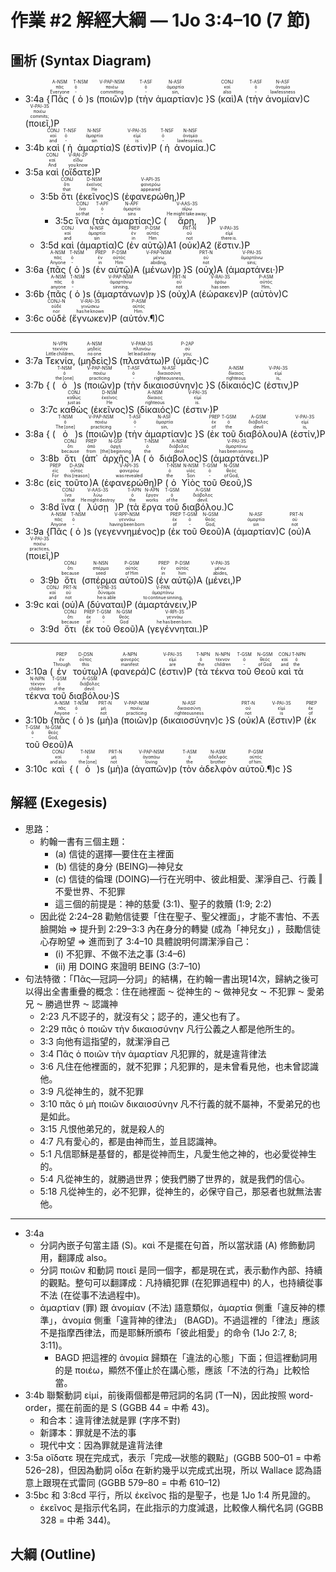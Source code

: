 # 作業 #2 解經大綱 — 1Jo 3:4–10 (7 節)


## 圖析 (Syntax Diagram)

 - <rt>3:4a</rt> {<RUBY><ruby><ruby>Πᾶς<rt>Everyone</rt></ruby><rt>πᾶς</rt></ruby><rt>A-NSM</rt></RUBY> <rt>(</rt><RUBY><ruby><ruby>ὁ<rt>‑</rt></ruby><rt>ὁ</rt></ruby><rt>T-NSM</rt></RUBY><rt>)s</rt> <rt>(</rt><RUBY><ruby><ruby>ποιῶν<rt>committing</rt></ruby><rt>ποιέω</rt></ruby><rt>V-PAP-NSM</rt></RUBY><rt>)p</rt> <rt>(</rt><RUBY><ruby><ruby>τὴν<rt>‑</rt></ruby><rt>ὁ</rt></ruby><rt>T-ASF</rt></RUBY> <RUBY><ruby><ruby>ἁμαρτίαν<rt>sin‚</rt></ruby><rt>ἁμαρτία</rt></ruby><rt>N-ASF</rt></RUBY><rt>)c</rt> }S (<RUBY><ruby><ruby>καὶ<rt>also</rt></ruby><rt>καί</rt></ruby><rt>CONJ</rt></RUBY>)A (<RUBY><ruby><ruby>τὴν<rt>‑</rt></ruby><rt>ὁ</rt></ruby><rt>T-ASF</rt></RUBY> <RUBY><ruby><ruby>ἀνομίαν<rt>lawlessness</rt></ruby><rt>ἀνομία</rt></ruby><rt>N-ASF</rt></RUBY>)C (<RUBY><ruby><ruby>ποιεῖ‚<rt>commits;</rt></ruby><rt>ποιέω</rt></ruby><rt>V-PAI-3S</rt></RUBY>)P
 - <rt>3:4b</rt> <RUBY><ruby><ruby>καὶ<rt>and</rt></ruby><rt>καί</rt></ruby><rt>CONJ</rt></RUBY> (<RUBY><ruby><ruby>ἡ<rt>‑</rt></ruby><rt>ὁ</rt></ruby><rt>T-NSF</rt></RUBY> <RUBY><ruby><ruby>ἁμαρτία<rt>sin</rt></ruby><rt>ἁμαρτία</rt></ruby><rt>N-NSF</rt></RUBY>)S (<RUBY><ruby><ruby>ἐστὶν<rt>is</rt></ruby><rt>εἰμί</rt></ruby><rt>V-PAI-3S</rt></RUBY>)P (<RUBY><ruby><ruby>ἡ<rt>‑</rt></ruby><rt>ὁ</rt></ruby><rt>T-NSF</rt></RUBY> <RUBY><ruby><ruby>ἀνομία.<rt>lawlessness.</rt></ruby><rt>ἀνομία</rt></ruby><rt>N-NSF</rt></RUBY>)C 
 - <rt>3:5a</rt> <RUBY><ruby><ruby>καὶ<rt>And</rt></ruby><rt>καί</rt></ruby><rt>CONJ</rt></RUBY> (<RUBY><ruby><ruby>οἴδατε<rt>you know</rt></ruby><rt>εἴδω</rt></ruby><rt>V-RAI-2P</rt></RUBY>)P 
	 - <rt>3:5b</rt> <RUBY><ruby><ruby>ὅτι<rt>that</rt></ruby><rt>ὅτι</rt></ruby><rt>CONJ</rt></RUBY> (<RUBY><ruby><ruby>ἐκεῖνος<rt>He</rt></ruby><rt>ἐκεῖνος</rt></ruby><rt>D-NSM</rt></RUBY>)S (<RUBY><ruby><ruby>ἐφανερώθη‚<rt>appeared</rt></ruby><rt>φανερόω</rt></ruby><rt>V-API-3S</rt></RUBY>)P 
		 - <rt>3:5c</rt> <RUBY><ruby><ruby>ἵνα<rt>so that</rt></ruby><rt>ἵνα</rt></ruby><rt>CONJ</rt></RUBY> (<RUBY><ruby><ruby>τὰς<rt>‑</rt></ruby><rt>ὁ</rt></ruby><rt>T-APF</rt></RUBY> <RUBY><ruby><ruby>ἁμαρτίας<rt>sins</rt></ruby><rt>ἁμαρτία</rt></ruby><rt>N-APF</rt></RUBY>)C (<RUBY><ruby><ruby>ἄρῃ‚<rt>He might take away;</rt></ruby><rt>αἴρω</rt></ruby><rt>V-AAS-3S</rt></RUBY>)P 
	- <rt>3:5d</rt> <RUBY><ruby><ruby>καὶ<rt>and</rt></ruby><rt>καί</rt></ruby><rt>CONJ</rt></RUBY> (<RUBY><ruby><ruby>ἁμαρτία<rt>sin</rt></ruby><rt>ἁμαρτία</rt></ruby><rt>N-NSF</rt></RUBY>)C (<RUBY><ruby><ruby>ἐν<rt>in</rt></ruby><rt>ἐν</rt></ruby><rt>PREP</rt></RUBY> <RUBY><ruby><ruby>αὐτῷ<rt>Him</rt></ruby><rt>αὐτός</rt></ruby><rt>P-DSM</rt></RUBY>)A1 (<RUBY><ruby><ruby>οὐκ<rt>not</rt></ruby><rt>οὐ</rt></ruby><rt>PRT-N</rt></RUBY>)A2 (<RUBY><ruby><ruby>ἔστιν.<rt>there is.</rt></ruby><rt>εἰμί</rt></ruby><rt>V-PAI-3S</rt></RUBY>)P 
- 3:6a</rt> {<RUBY><ruby><ruby>πᾶς<rt>Anyone</rt></ruby><rt>πᾶς</rt></ruby><rt>A-NSM</rt></RUBY> <rt>(</rt><RUBY><ruby><ruby>ὁ<rt>‑</rt></ruby><rt>ὁ</rt></ruby><rt>T-NSM</rt></RUBY><rt>)s</rt> <rt>(</rt><RUBY><ruby><ruby>ἐν<rt>in</rt></ruby><rt>ἐν</rt></ruby><rt>PREP</rt></RUBY> <RUBY><ruby><ruby>αὐτῷ<rt>Him</rt></ruby><rt>αὐτός</rt></ruby><rt>P-DSM</rt></RUBY>)A (<RUBY><ruby><ruby>μένων<rt>abiding‚</rt></ruby><rt>μένω</rt></ruby><rt>V-PAP-NSM</rt></RUBY><rt>)p</rt> }S (<RUBY><ruby><ruby>οὐχ<rt>not</rt></ruby><rt>οὐ</rt></ruby><rt>PRT-N</rt></RUBY>)A (<RUBY><ruby><ruby>ἁμαρτάνει·<rt>sins;</rt></ruby><rt>ἁμαρτάνω</rt></ruby><rt>V-PAI-3S</rt></RUBY>)P
- <rt>3:6b</rt> {<RUBY><ruby><ruby>πᾶς<rt>anyone</rt></ruby><rt>πᾶς</rt></ruby><rt>A-NSM</rt></RUBY> <rt>(</rt><RUBY><ruby><ruby>ὁ<rt>‑</rt></ruby><rt>ὁ</rt></ruby><rt>T-NSM</rt></RUBY><rt>)s</rt> <rt>(</rt><RUBY><ruby><ruby>ἁμαρτάνων<rt>sinning‚</rt></ruby><rt>ἁμαρτάνω</rt></ruby><rt>V-PAP-NSM</rt></RUBY><rt>)p</rt> }S (<RUBY><ruby><ruby>οὐχ<rt>not</rt></ruby><rt>οὐ</rt></ruby><rt>PRT-N</rt></RUBY>)A (<RUBY><ruby><ruby>ἑώρακεν<rt>has seen</rt></ruby><rt>ὁράω</rt></ruby><rt>V-RAI-3S</rt></RUBY>)P (<RUBY><ruby><ruby>αὐτὸν<rt>Him‚</rt></ruby><rt>αὐτός</rt></ruby><rt>P-ASM</rt></RUBY>)C 
- <rt>3:6c</rt> <RUBY><ruby><ruby>οὐδὲ<rt>nor</rt></ruby><rt>οὐδέ</rt></ruby><rt>CONJ-N</rt></RUBY> (<RUBY><ruby><ruby>ἔγνωκεν<rt>has he known</rt></ruby><rt>γινώσκω</rt></ruby><rt>V-RAI-3S</rt></RUBY>)P (<RUBY><ruby><ruby>αὐτόν.¶<rt>Him.</rt></ruby><rt>αὐτός</rt></ruby><rt>P-ASM</rt></RUBY>)C 
- ---
- <rt>3:7a</rt> <RUBY><ruby><ruby>Τεκνία‚<rt>Little children‚</rt></ruby><rt>τεκνίον</rt></ruby><rt>N-VPN</rt></RUBY> (<RUBY><ruby><ruby>μηδεὶς<rt>no one</rt></ruby><rt>μηδείς</rt></ruby><rt>A-NSM</rt></RUBY>)S (<RUBY><ruby><ruby>πλανάτω<rt>let lead astray</rt></ruby><rt>πλανάω</rt></ruby><rt>V-PAM-3S</rt></RUBY>)P (<RUBY><ruby><ruby>ὑμᾶς·<rt>you;</rt></ruby><rt>σύ</rt></ruby><rt>P-2AP</rt></RUBY>)C 
- <rt>3:7b</rt> { <rt>(</rt><RUBY><ruby><ruby>ὁ<rt>the [one]</rt></ruby><rt>ὁ</rt></ruby><rt>T-NSM</rt></RUBY><rt>)s</rt> <rt>(</rt><RUBY><ruby><ruby>ποιῶν<rt>practicing</rt></ruby><rt>ποιέω</rt></ruby><rt>V-PAP-NSM</rt></RUBY><rt>)p</rt> <rt>(</rt><RUBY><ruby><ruby>τὴν<rt>‑</rt></ruby><rt>ὁ</rt></ruby><rt>T-ASF</rt></RUBY> <RUBY><ruby><ruby>δικαιοσύνην<rt>righteousness‚</rt></ruby><rt>δικαιοσύνη</rt></ruby><rt>N-ASF</rt></RUBY><rt>)c</rt> }S (<RUBY><ruby><ruby>δίκαιός<rt>righteous</rt></ruby><rt>δίκαιος</rt></ruby><rt>A-NSM</rt></RUBY>)C (<RUBY><ruby><ruby>ἐστιν‚<rt>is‚</rt></ruby><rt>εἰμί</rt></ruby><rt>V-PAI-3S</rt></RUBY>)P 
	- <rt>3:7c</rt> <RUBY><ruby><ruby>καθὼς<rt>just as</rt></ruby><rt>καθώς</rt></ruby><rt>CONJ</rt></RUBY> (<RUBY><ruby><ruby>ἐκεῖνος<rt>He</rt></ruby><rt>ἐκεῖνος</rt></ruby><rt>D-NSM</rt></RUBY>)S (<RUBY><ruby><ruby>δίκαιός<rt>righteous</rt></ruby><rt>δίκαιος</rt></ruby><rt>A-NSM</rt></RUBY>)C (<RUBY><ruby><ruby>ἐστιν·<rt>is.</rt></ruby><rt>εἰμί</rt></ruby><rt>V-PAI-3S</rt></RUBY>)P
- <rt>3:8a</rt> { <rt>(</rt><RUBY><ruby><ruby>ὁ<rt>The [one]</rt></ruby><rt>ὁ</rt></ruby><rt>T-NSM</rt></RUBY><rt>)s</rt> <rt>(</rt><RUBY><ruby><ruby>ποιῶν<rt>practicing</rt></ruby><rt>ποιέω</rt></ruby><rt>V-PAP-NSM</rt></RUBY><rt>)p</rt> <rt>(</rt><RUBY><ruby><ruby>τὴν<rt>‑</rt></ruby><rt>ὁ</rt></ruby><rt>T-ASF</rt></RUBY> <RUBY><ruby><ruby>ἁμαρτίαν<rt>sin‚</rt></ruby><rt>ἁμαρτία</rt></ruby><rt>N-ASF</rt></RUBY><rt>)c</rt> }S (<RUBY><ruby><ruby>ἐκ<rt>of</rt></ruby><rt>ἐκ</rt></ruby><rt>PREP</rt></RUBY> <RUBY><ruby><ruby>τοῦ<rt>the</rt></ruby><rt>ὁ</rt></ruby><rt>T-GSM</rt></RUBY> <RUBY><ruby><ruby>διαβόλου<rt>devil</rt></ruby><rt>διάβολος</rt></ruby><rt>A-GSM</rt></RUBY>)A (<RUBY><ruby><ruby>ἐστίν‚<rt>is‚</rt></ruby><rt>εἰμί</rt></ruby><rt>V-PAI-3S</rt></RUBY>)P 
	- <rt>3:8b</rt> <RUBY><ruby><ruby>ὅτι<rt>because</rt></ruby><rt>ὅτι</rt></ruby><rt>CONJ</rt></RUBY> (<RUBY><ruby><ruby>ἀπ᾽<rt>from</rt></ruby><rt>ἀπό</rt></ruby><rt>PREP</rt></RUBY> <RUBY><ruby><ruby>ἀρχῆς<rt>[the] beginning</rt></ruby><rt>ἀρχή</rt></ruby><rt>N-GSF</rt></RUBY>)A (<RUBY><ruby><ruby>ὁ<rt>the</rt></ruby><rt>ὁ</rt></ruby><rt>T-NSM</rt></RUBY> <RUBY><ruby><ruby>διάβολος<rt>devil</rt></ruby><rt>διάβολος</rt></ruby><rt>A-NSM</rt></RUBY>)S (<RUBY><ruby><ruby>ἁμαρτάνει.<rt>has been sinning.</rt></ruby><rt>ἁμαρτάνω</rt></ruby><rt>V-PAI-3S</rt></RUBY>)P 
- <rt>3:8c</rt> (<RUBY><ruby><ruby>εἰς<rt>For</rt></ruby><rt>εἰς</rt></ruby><rt>PREP</rt></RUBY> <RUBY><ruby><ruby>τοῦτο<rt>this [reason]</rt></ruby><rt>οὗτος</rt></ruby><rt>D-ASN</rt></RUBY>)A (<RUBY><ruby><ruby>ἐφανερώθη<rt>was revealed</rt></ruby><rt>φανερόω</rt></ruby><rt>V-API-3S</rt></RUBY>)P (<RUBY><ruby><ruby>ὁ<rt>the</rt></ruby><rt>ὁ</rt></ruby><rt>T-NSM</rt></RUBY> <RUBY><ruby><ruby>Υἱὸς<rt>Son</rt></ruby><rt>υἱός</rt></ruby><rt>N-NSM</rt></RUBY> <RUBY><ruby><ruby>τοῦ<rt>‑</rt></ruby><rt>ὁ</rt></ruby><rt>T-GSM</rt></RUBY> <RUBY><ruby><ruby>Θεοῦ‚<rt>of God‚</rt></ruby><rt>θεός</rt></ruby><rt>N-GSM</rt></RUBY>)S 
	- <rt>3:8d</rt> <RUBY><ruby><ruby>ἵνα<rt>so that</rt></ruby><rt>ἵνα</rt></ruby><rt>CONJ</rt></RUBY> (<RUBY><ruby><ruby>λύσῃ<rt>He might destroy</rt></ruby><rt>λύω</rt></ruby><rt>V-AAS-3S</rt></RUBY>)P (<RUBY><ruby><ruby>τὰ<rt>the</rt></ruby><rt>ὁ</rt></ruby><rt>T-APN</rt></RUBY> <RUBY><ruby><ruby>ἔργα<rt>works</rt></ruby><rt>ἔργον</rt></ruby><rt>N-APN</rt></RUBY> <RUBY><ruby><ruby>τοῦ<rt>of the</rt></ruby><rt>ὁ</rt></ruby><rt>T-GSM</rt></RUBY> <RUBY><ruby><ruby>διαβόλου.<rt>devil.</rt></ruby><rt>διάβολος</rt></ruby><rt>A-GSM</rt></RUBY>)C 
- <rt>3:9a</rt> {<RUBY><ruby><ruby>Πᾶς<rt>Anyone</rt></ruby><rt>πᾶς</rt></ruby><rt>A-NSM</rt></RUBY> <rt>(</rt><RUBY><ruby><ruby>ὁ<rt>‑</rt></ruby><rt>ὁ</rt></ruby><rt>T-NSM</rt></RUBY><rt>)s</rt> <rt>(</rt><RUBY><ruby><ruby>γεγεννημένος<rt>having been born</rt></ruby><rt>γεννάω</rt></ruby><rt>V-RPP-NSM</rt></RUBY><rt>)p</rt> (<RUBY><ruby><ruby>ἐκ<rt>of</rt></ruby><rt>ἐκ</rt></ruby><rt>PREP</rt></RUBY> <RUBY><ruby><ruby>τοῦ<rt>‑</rt></ruby><rt>ὁ</rt></ruby><rt>T-GSM</rt></RUBY> <RUBY><ruby><ruby>Θεοῦ<rt>God‚</rt></ruby><rt>θεός</rt></ruby><rt>N-GSM</rt></RUBY>)A (<RUBY><ruby><ruby>ἁμαρτίαν<rt>sin</rt></ruby><rt>ἁμαρτία</rt></ruby><rt>N-ASF</rt></RUBY>)C (<RUBY><ruby><ruby>οὐ<rt>not</rt></ruby><rt>οὐ</rt></ruby><rt>PRT-N</rt></RUBY>)A (<RUBY><ruby><ruby>ποιεῖ‚<rt>practices‚</rt></ruby><rt>ποιέω</rt></ruby><rt>V-PAI-3S</rt></RUBY>)P 
	- <rt>3:9b</rt> <RUBY><ruby><ruby>ὅτι<rt>because</rt></ruby><rt>ὅτι</rt></ruby><rt>CONJ</rt></RUBY> (<RUBY><ruby><ruby>σπέρμα<rt>seed</rt></ruby><rt>σπέρμα</rt></ruby><rt>N-NSN</rt></RUBY> <RUBY><ruby><ruby>αὐτοῦ<rt>of Him</rt></ruby><rt>αὐτός</rt></ruby><rt>P-GSM</rt></RUBY>)S (<RUBY><ruby><ruby>ἐν<rt>in</rt></ruby><rt>ἐν</rt></ruby><rt>PREP</rt></RUBY> <RUBY><ruby><ruby>αὐτῷ<rt>him</rt></ruby><rt>αὐτός</rt></ruby><rt>P-DSM</rt></RUBY>)A (<RUBY><ruby><ruby>μένει‚<rt>abides‚</rt></ruby><rt>μένω</rt></ruby><rt>V-PAI-3S</rt></RUBY>)P 
- <rt>3:9c</rt> <RUBY><ruby><ruby>καὶ<rt>and</rt></ruby><rt>καί</rt></ruby><rt>CONJ</rt></RUBY> (<RUBY><ruby><ruby>οὐ<rt>not</rt></ruby><rt>οὐ</rt></ruby><rt>PRT-N</rt></RUBY>)A (<RUBY><ruby><ruby>δύναται<rt>he is able</rt></ruby><rt>δύναμαι</rt></ruby><rt>V-PNI-3S</rt></RUBY>)P (<RUBY><ruby><ruby>ἁμαρτάνειν‚<rt>to continue sinning‚</rt></ruby><rt>ἁμαρτάνω</rt></ruby><rt>V-PAN</rt></RUBY>)P 
	- <rt>3:9d</rt> <RUBY><ruby><ruby>ὅτι<rt>because</rt></ruby><rt>ὅτι</rt></ruby><rt>CONJ</rt></RUBY> (<RUBY><ruby><ruby>ἐκ<rt>of</rt></ruby><rt>ἐκ</rt></ruby><rt>PREP</rt></RUBY> <RUBY><ruby><ruby>τοῦ<rt>‑</rt></ruby><rt>ὁ</rt></ruby><rt>T-GSM</rt></RUBY> <RUBY><ruby><ruby>Θεοῦ<rt>God</rt></ruby><rt>θεός</rt></ruby><rt>N-GSM</rt></RUBY>)A (<RUBY><ruby><ruby>γεγέννηται.<rt>he has been born.</rt></ruby><rt>γεννάω</rt></ruby><rt>V-RPI-3S</rt></RUBY>)P 
- ---
- <rt>3:10a</rt> (<RUBY><ruby><ruby>ἐν<rt>Through</rt></ruby><rt>ἐν</rt></ruby><rt>PREP</rt></RUBY> <RUBY><ruby><ruby>τούτῳ<rt>this</rt></ruby><rt>οὗτος</rt></ruby><rt>D-DSN</rt></RUBY>)A (<RUBY><ruby><ruby>φανερά<rt>manifest</rt></ruby><rt>φανερός</rt></ruby><rt>A-NPN</rt></RUBY>)C (<RUBY><ruby><ruby>ἐστιν<rt>are</rt></ruby><rt>εἰμί</rt></ruby><rt>V-PAI-3S</rt></RUBY>)P (<RUBY><ruby><ruby>τὰ<rt>the</rt></ruby><rt>ὁ</rt></ruby><rt>T-NPN</rt></RUBY> <RUBY><ruby><ruby>τέκνα<rt>children</rt></ruby><rt>τέκνον</rt></ruby><rt>N-NPN</rt></RUBY> <RUBY><ruby><ruby>τοῦ<rt>‑</rt></ruby><rt>ὁ</rt></ruby><rt>T-GSM</rt></RUBY> <RUBY><ruby><ruby>Θεοῦ<rt>of God</rt></ruby><rt>θεός</rt></ruby><rt>N-GSM</rt></RUBY> <RUBY><ruby><ruby>καὶ<rt>and</rt></ruby><rt>καί</rt></ruby><rt>CONJ</rt></RUBY> <RUBY><ruby><ruby>τὰ<rt>the</rt></ruby><rt>ὁ</rt></ruby><rt>T-NPN</rt></RUBY> <RUBY><ruby><ruby>τέκνα<rt>children</rt></ruby><rt>τέκνον</rt></ruby><rt>N-NPN</rt></RUBY> <RUBY><ruby><ruby>τοῦ<rt>of the</rt></ruby><rt>ὁ</rt></ruby><rt>T-GSM</rt></RUBY> <RUBY><ruby><ruby>διαβόλου·<rt>devil:</rt></ruby><rt>διάβολος</rt></ruby><rt>A-GSM</rt></RUBY>)S 
- <rt>3:10b</rt> {<RUBY><ruby><ruby>πᾶς<rt>Anyone</rt></ruby><rt>πᾶς</rt></ruby><rt>A-NSM</rt></RUBY> <rt>(</rt><RUBY><ruby><ruby>ὁ<rt>‑</rt></ruby><rt>ὁ</rt></ruby><rt>T-NSM</rt></RUBY><rt>)s</rt> <rt>(</rt><RUBY><ruby><ruby>μὴ<rt>not</rt></ruby><rt>μή</rt></ruby><rt>PRT-N</rt></RUBY><rt>)a</rt> <rt>(</rt><RUBY><ruby><ruby>ποιῶν<rt>practicing</rt></ruby><rt>ποιέω</rt></ruby><rt>V-PAP-NSM</rt></RUBY><rt>)p</rt> <rt>(</rt><RUBY><ruby><ruby>δικαιοσύνην<rt>righteousness</rt></ruby><rt>δικαιοσύνη</rt></ruby><rt>N-ASF</rt></RUBY><rt>)c</rt> }S (<RUBY><ruby><ruby>οὐκ<rt>not</rt></ruby><rt>οὐ</rt></ruby><rt>PRT-N</rt></RUBY>)A (<RUBY><ruby><ruby>ἔστιν<rt>is</rt></ruby><rt>εἰμί</rt></ruby><rt>V-PAI-3S</rt></RUBY>)P (<RUBY><ruby><ruby>ἐκ<rt>of</rt></ruby><rt>ἐκ</rt></ruby><rt>PREP</rt></RUBY> <RUBY><ruby><ruby>τοῦ<rt>‑</rt></ruby><rt>ὁ</rt></ruby><rt>T-GSM</rt></RUBY> <RUBY><ruby><ruby>Θεοῦ<rt>God‚</rt></ruby><rt>θεός</rt></ruby><rt>N-GSM</rt></RUBY>)A 
- <rt>3:10c</rt> <RUBY><ruby><ruby>καὶ<rt>and also</rt></ruby><rt>καί</rt></ruby><rt>CONJ</rt></RUBY> { <rt>(</rt><RUBY><ruby><ruby>ὁ<rt>the [one]</rt></ruby><rt>ὁ</rt></ruby><rt>T-NSM</rt></RUBY><rt>)s</rt> <rt>(</rt><RUBY><ruby><ruby>μὴ<rt>not</rt></ruby><rt>μή</rt></ruby><rt>PRT-N</rt></RUBY><rt>)a</rt> <rt>(</rt><RUBY><ruby><ruby>ἀγαπῶν<rt>loving</rt></ruby><rt>ἀγαπάω</rt></ruby><rt>V-PAP-NSM</rt></RUBY><rt>)p</rt> <rt>(</rt><RUBY><ruby><ruby>τὸν<rt>the</rt></ruby><rt>ὁ</rt></ruby><rt>T-ASM</rt></RUBY> <RUBY><ruby><ruby>ἀδελφὸν<rt>brother</rt></ruby><rt>ἀδελφός</rt></ruby><rt>N-ASM</rt></RUBY> <RUBY><ruby><ruby>αὐτοῦ.¶<rt>of him.</rt></ruby><rt>αὐτός</rt></ruby><rt>P-GSM</rt></RUBY><rt>)c</rt> }S
 
## 解經 (Exegesis)
- 思路：
	- 約翰一書有三個主題：
		- (a) 信徒的選擇—要住在主裡面
		- (b) 信徒的身分 (BEING)—神兒女
		- (c) 信徒的倫理 (DOING)—行在光明中、彼此相愛、潔淨自己、行義 ‖ 不愛世界、不犯罪
		- 這三個的前提是：神的慈愛 (3:1)、聖子的救贖 (1:9; 2:2)
	- 因此從 2:24–28 勸勉信徒要「住在聖子、聖父裡面」，才能不害怕、不丟臉開始 ⇒ 提升到 2:29–3:3 內在身分的轉變 (成為「神兒女」) ，鼓勵信徒心存盼望 ⇒ 進而到了 3:4–10 具體說明何謂潔淨自己：
		- (i) 不犯罪、不做不法之事 (3:4–6)
		- (ii) 用 DOING 來證明 BEING (3:7–10)
- 句法特徵：「Πᾶς—冠詞—分詞」的結構，在約翰一書出現14次，歸納之後可以得出全書重疊的概念：住在祂裡面 ⁓ 從神生的 ⁓ 做神兒女 ⁓ 不犯罪 ⁓ 愛弟兄 ⁓ 勝過世界 ⁓ 認識神
	- 2:23 凡不認子的，就沒有父；認子的，連父也有了。
	- 2:29 πᾶς ὁ ποιῶν τὴν δικαιοσύνην 凡行公義之人都是他所生的。
	- 3:3 向他有這指望的，就潔淨自己
	- 3:4 Πᾶς ὁ ποιῶν τὴν ἁμαρτίαν 凡犯罪的，就是違背律法
	- 3:6 凡住在他裡面的，就不犯罪；凡犯罪的，是未曾看見他，也未曾認識他。
	- 3:9 凡從神生的，就不犯罪
	- 3:10 πᾶς ὁ μὴ ποιῶν δικαιοσύνην 凡不行義的就不屬神，不愛弟兄的也是如此。
	- 3:15 凡恨他弟兄的，就是殺人的
	- 4:7 凡有愛心的，都是由神而生，並且認識神。
	- 5:1 凡信耶穌是基督的，都是從神而生，凡愛生他之神的，也必愛從神生的。
	- 5:4 凡從神生的，就勝過世界；使我們勝了世界的，就是我們的信心。
	- 5:18 凡從神生的，必不犯罪，從神生的，必保守自己，那惡者也就無法害他。
- ---
- 3:4a 
	- 分詞內嵌子句當主語 (S)。καὶ 不是擺在句首，所以當狀語 (A) 修飾動詞用，翻譯成 also。
	- 分詞 ποιῶν 和動詞 ποιεῖ 是同一個字，都是現在式，表示動作內部、持續的觀點。整句可以翻譯成：凡持續犯罪 (在犯罪過程中) 的人，也持續從事不法 (在從事不法過程中)。
	- ἁμαρτίαν (罪) 跟 ἀνομίαν (不法) 語意類似，ἁμαρτία 側重「違反神的標準」，ἀνομία 側重「違背神的律法」 (BAGD)。不過這裡的「律法」應該不是指摩西律法，而是耶穌所頒布「彼此相愛」的命令 (1Jo 2:7, 8; 3:11)。
		- BAGD 把這裡的 ἀνομία 歸類在「違法的心態」下面；但這裡動詞用的是 ποιέω，顯然不僅止於在講心態，應該「不法的行為」比較恰當。
- 3:4b 聯繫動詞 εἰμί，前後兩個都是帶冠詞的名詞 (T—N)，因此按照 word-order，擺在前面的是 S (GGBB 44 = 中希 43)。
	- 和合本：違背律法就是罪 (字序不對)
	- 新譯本：罪就是不法的事
	- 現代中文：因為罪就是違背法律
- 3:5a οἴδατε 現在完成式，表示「完成—狀態的觀點」(GGBB 500–01 = 中希 526–28)，但因為動詞 οἶδα 在新約幾乎以完成式出現，所以 Wallace 認為語意上跟現在式雷同 (GGBB 579–80 = 中希 610–12)
- 3:5bc 和 3:8cd 平行，所以 ἐκεῖνος 指的是聖子，也是 1Jo 1:4 所見證的。
	- ἐκεῖνος 是指示代名詞，在此指示的力度減退，比較像人稱代名詞 (GGBB 328 = 中希 344)。


## 大綱 (Outline)
